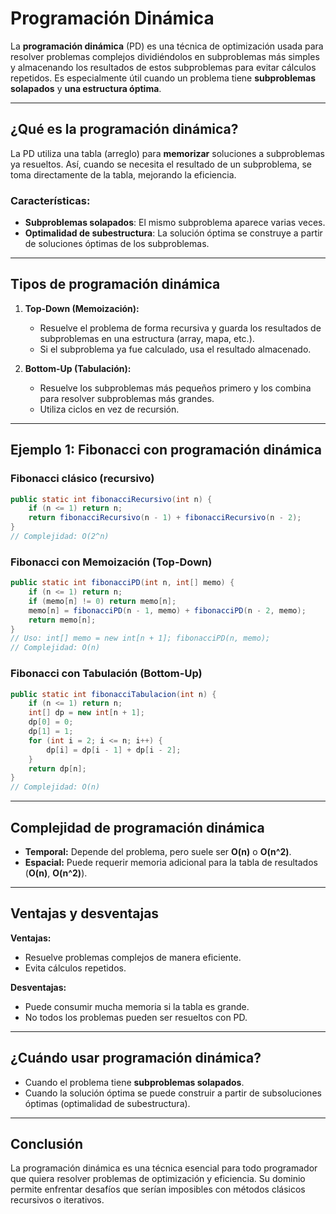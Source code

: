 # Programación Dinámica

La **programación dinámica** (PD) es una técnica de optimización usada para resolver problemas complejos dividiéndolos en subproblemas más simples y almacenando los resultados de estos subproblemas para evitar cálculos repetidos. Es especialmente útil cuando un problema tiene **subproblemas solapados** y **una estructura óptima**.

---

## ¿Qué es la programación dinámica?

La PD utiliza una tabla (arreglo) para **memorizar** soluciones a subproblemas ya resueltos. Así, cuando se necesita el resultado de un subproblema, se toma directamente de la tabla, mejorando la eficiencia.

### Características:
- **Subproblemas solapados**: El mismo subproblema aparece varias veces.
- **Optimalidad de subestructura**: La solución óptima se construye a partir de soluciones óptimas de los subproblemas.

---

## Tipos de programación dinámica

1. **Top-Down (Memoización):**
   - Resuelve el problema de forma recursiva y guarda los resultados de subproblemas en una estructura (array, mapa, etc.).
   - Si el subproblema ya fue calculado, usa el resultado almacenado.

2. **Bottom-Up (Tabulación):**
   - Resuelve los subproblemas más pequeños primero y los combina para resolver subproblemas más grandes.
   - Utiliza ciclos en vez de recursión.

---

## Ejemplo 1: Fibonacci con programación dinámica

### Fibonacci clásico (recursivo)

```java
public static int fibonacciRecursivo(int n) {
    if (n <= 1) return n;
    return fibonacciRecursivo(n - 1) + fibonacciRecursivo(n - 2);
}
// Complejidad: O(2^n)
```

### Fibonacci con Memoización (Top-Down)

```java
public static int fibonacciPD(int n, int[] memo) {
    if (n <= 1) return n;
    if (memo[n] != 0) return memo[n];
    memo[n] = fibonacciPD(n - 1, memo) + fibonacciPD(n - 2, memo);
    return memo[n];
}
// Uso: int[] memo = new int[n + 1]; fibonacciPD(n, memo);
// Complejidad: O(n)
```

### Fibonacci con Tabulación (Bottom-Up)

```java
public static int fibonacciTabulacion(int n) {
    if (n <= 1) return n;
    int[] dp = new int[n + 1];
    dp[0] = 0;
    dp[1] = 1;
    for (int i = 2; i <= n; i++) {
        dp[i] = dp[i - 1] + dp[i - 2];
    }
    return dp[n];
}
// Complejidad: O(n)
```

---

## Complejidad de programación dinámica

- **Temporal:** Depende del problema, pero suele ser **O(n)** o **O(n^2)**.
- **Espacial:** Puede requerir memoria adicional para la tabla de resultados (**O(n)**, **O(n^2)**).

---

## Ventajas y desventajas

**Ventajas:**
- Resuelve problemas complejos de manera eficiente.
- Evita cálculos repetidos.

**Desventajas:**
- Puede consumir mucha memoria si la tabla es grande.
- No todos los problemas pueden ser resueltos con PD.

---

## ¿Cuándo usar programación dinámica?

- Cuando el problema tiene **subproblemas solapados**.
- Cuando la solución óptima se puede construir a partir de subsoluciones óptimas (optimalidad de subestructura).

---

## Conclusión

La programación dinámica es una técnica esencial para todo programador que quiera resolver problemas de optimización y eficiencia. Su dominio permite enfrentar desafíos que serían imposibles con métodos clásicos recursivos o iterativos.
